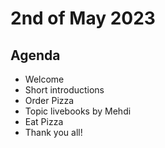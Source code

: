 
# 2nd of May 2023

## Agenda

- Welcome
- Short introductions
- Order Pizza
- Topic livebooks by Mehdi
- Eat Pizza
- Thank you all!
